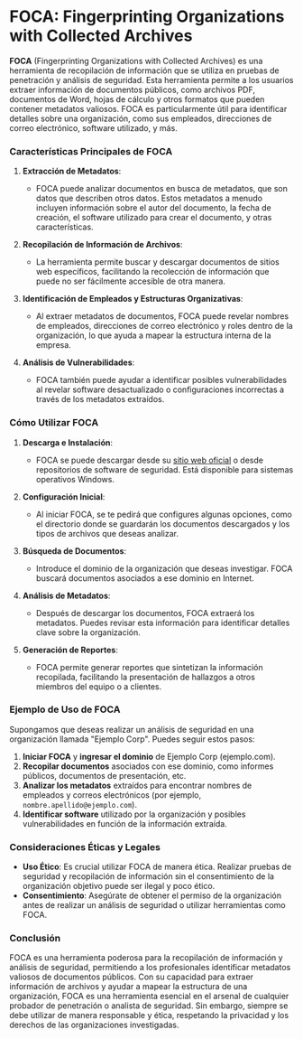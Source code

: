 #  **FOCA: Fingerprinting Organizations with Collected Archives**

**FOCA** (Fingerprinting Organizations with Collected Archives) es una herramienta de recopilación de información que se utiliza en pruebas de penetración y análisis de seguridad. Esta herramienta permite a los usuarios extraer información de documentos públicos, como archivos PDF, documentos de Word, hojas de cálculo y otros formatos que pueden contener metadatos valiosos. FOCA es particularmente útil para identificar detalles sobre una organización, como sus empleados, direcciones de correo electrónico, software utilizado, y más.

### **Características Principales de FOCA**

1. **Extracción de Metadatos**:
   - FOCA puede analizar documentos en busca de metadatos, que son datos que describen otros datos. Estos metadatos a menudo incluyen información sobre el autor del documento, la fecha de creación, el software utilizado para crear el documento, y otras características.

2. **Recopilación de Información de Archivos**:
   - La herramienta permite buscar y descargar documentos de sitios web específicos, facilitando la recolección de información que puede no ser fácilmente accesible de otra manera.

3. **Identificación de Empleados y Estructuras Organizativas**:
   - Al extraer metadatos de documentos, FOCA puede revelar nombres de empleados, direcciones de correo electrónico y roles dentro de la organización, lo que ayuda a mapear la estructura interna de la empresa.

4. **Análisis de Vulnerabilidades**:
   - FOCA también puede ayudar a identificar posibles vulnerabilidades al revelar software desactualizado o configuraciones incorrectas a través de los metadatos extraídos.

### **Cómo Utilizar FOCA**

1. **Descarga e Instalación**:
   - FOCA se puede descargar desde su [sitio web oficial](https://www.elevenpaths.com/labstools/foca/index.html) o desde repositorios de software de seguridad. Está disponible para sistemas operativos Windows.

2. **Configuración Inicial**:
   - Al iniciar FOCA, se te pedirá que configures algunas opciones, como el directorio donde se guardarán los documentos descargados y los tipos de archivos que deseas analizar.

3. **Búsqueda de Documentos**:
   - Introduce el dominio de la organización que deseas investigar. FOCA buscará documentos asociados a ese dominio en Internet.

4. **Análisis de Metadatos**:
   - Después de descargar los documentos, FOCA extraerá los metadatos. Puedes revisar esta información para identificar detalles clave sobre la organización.

5. **Generación de Reportes**:
   - FOCA permite generar reportes que sintetizan la información recopilada, facilitando la presentación de hallazgos a otros miembros del equipo o a clientes.

### **Ejemplo de Uso de FOCA**

Supongamos que deseas realizar un análisis de seguridad en una organización llamada "Ejemplo Corp". Puedes seguir estos pasos:

1. **Iniciar FOCA** y **ingresar el dominio** de Ejemplo Corp (ejemplo.com).
2. **Recopilar documentos** asociados con ese dominio, como informes públicos, documentos de presentación, etc.
3. **Analizar los metadatos** extraídos para encontrar nombres de empleados y correos electrónicos (por ejemplo, `nombre.apellido@ejemplo.com`).
4. **Identificar software** utilizado por la organización y posibles vulnerabilidades en función de la información extraída.

### **Consideraciones Éticas y Legales**

- **Uso Ético**: Es crucial utilizar FOCA de manera ética. Realizar pruebas de seguridad y recopilación de información sin el consentimiento de la organización objetivo puede ser ilegal y poco ético.
- **Consentimiento**: Asegúrate de obtener el permiso de la organización antes de realizar un análisis de seguridad o utilizar herramientas como FOCA.

### **Conclusión**

FOCA es una herramienta poderosa para la recopilación de información y análisis de seguridad, permitiendo a los profesionales identificar metadatos valiosos de documentos públicos. Con su capacidad para extraer información de archivos y ayudar a mapear la estructura de una organización, FOCA es una herramienta esencial en el arsenal de cualquier probador de penetración o analista de seguridad. Sin embargo, siempre se debe utilizar de manera responsable y ética, respetando la privacidad y los derechos de las organizaciones investigadas.